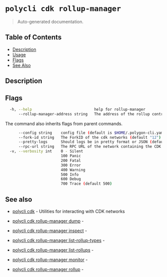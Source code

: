 # `polycli cdk rollup-manager`

> Auto-generated documentation.

## Table of Contents

- [Description](#description)
- [Usage](#usage)
- [Flags](#flags)
- [See Also](#see-also)

## Description



## Flags

```bash
  -h, --help                            help for rollup-manager
      --rollup-manager-address string   The address of the rollup contract
```

The command also inherits flags from parent commands.

```bash
      --config string    config file (default is $HOME/.polygon-cli.yaml)
      --fork-id string   The ForkID of the cdk networks (default "12")
      --pretty-logs      Should logs be in pretty format or JSON (default true)
      --rpc-url string   The RPC URL of the network containing the CDK contracts (default "http://localhost:8545")
  -v, --verbosity int    0 - Silent
                         100 Panic
                         200 Fatal
                         300 Error
                         400 Warning
                         500 Info
                         600 Debug
                         700 Trace (default 500)
```

## See also

- [polycli cdk](polycli_cdk.md) - Utilities for interacting with CDK networks
- [polycli cdk rollup-manager dump](polycli_cdk_rollup-manager_dump.md) - 

- [polycli cdk rollup-manager inspect](polycli_cdk_rollup-manager_inspect.md) - 

- [polycli cdk rollup-manager list-rollup-types](polycli_cdk_rollup-manager_list-rollup-types.md) - 

- [polycli cdk rollup-manager list-rollups](polycli_cdk_rollup-manager_list-rollups.md) - 

- [polycli cdk rollup-manager monitor](polycli_cdk_rollup-manager_monitor.md) - 

- [polycli cdk rollup-manager rollup](polycli_cdk_rollup-manager_rollup.md) - 

